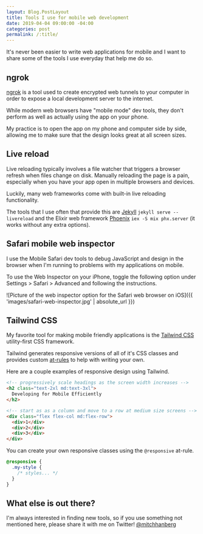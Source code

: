 ```yaml
---
layout: Blog.PostLayout
title: Tools I use for mobile web development
date: 2019-04-04 09:00:00 -04:00
categories: post
permalink: /:title/
---
```


It's never been easier to write web applications for mobile and I want to share some of the tools I use everyday that help me do so.

## ngrok

[ngrok](https://ngrok.com/) is a tool used to create encrypted web tunnels to your computer in order to expose a local development server to the internet.

While modern web browsers have "mobile mode" dev tools, they don't perform as well as actually using the app on your phone.

My practice is to open the app on my phone and computer side by side, allowing me to make sure that the design looks great at all screen sizes.

## Live reload

Live reloading typically involves a file watcher that triggers a browser refresh when files change on disk.  Manually reloading the page is a pain, especially when you have your app open in multiple browsers and devices. 

Luckily, many web frameworks come with built-in live reloading functionality.

The tools that I use often that provide this are [Jekyll](https://jekyllrb.com/) `jekyll serve --livereload` and the Elixir web framework [Phoenix](https://phoenixframework.org/) `iex -S mix phx.server` (it works without any extra options).

## Safari mobile web inspector

I use the Mobile Safari dev tools to debug JavaScript and design in the browser when I'm running to problems with my applications on mobile.

To use the Web Inspector on your iPhone, toggle the following option under Settings > Safari > Advanced and following the instructions.

![Picture of the web inspector option for the Safari web browser on iOS]({{ 'images/safari-web-inspector.jpg' | absolute_url }})

## Tailwind CSS

My favorite tool for making mobile friendly applications is the [Tailwind CSS](https://tailwindcss.com/docs/what-is-tailwind/) utility-first CSS framework.

Tailwind generates responsive versions of all of it's CSS classes and provides custom [at-rules](https://developer.mozilla.org/en-US/docs/Web/CSS/At-rule) to help with writing your own.

Here are a couple examples of responsive design using Tailwind.

```html
<!-- progressively scale headings as the screen width increases -->
<h2 class="text-2xl md:text-3xl">
  Developing for Mobile Efficiently
</h2>

<!-- start as as a column and move to a row at medium size screens -->
<div class="flex flex-col md:flex-row">
  <div>1</div>
  <div>2</div>
  <div>3</div>
</div>
```

You can create your own responsive classes using the `@responsive` at-rule.

```css
@responsive {
  .my-style {
    /* styles... */
  }
}
```

## What else is out there?

I'm always interested in finding new tools, so if you use something not mentioned here, please share it with me on Twitter! [@mitchhanberg](https://twitter.com/mitchhanberg)
